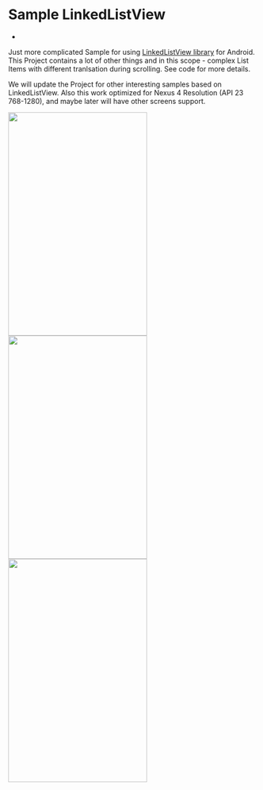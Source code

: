 # Sample LinkedListView

-
Just more complicated Sample for using [LinkedListView library](https://github.com/GensaGames/LinkedListView) for Android. This Project contains a lot of other things and in this scope - complex List Items with different tranlsation during scrolling. See code for more details. 

We will update the Project for other interesting samples based on LinkedListView. Also this work optimized for Nexus 4 Resolution (API 23 768-1280), and maybe later will have other screens support.

<img src="https://raw.githubusercontent.com/GensaGames/Sample-LinkedListView/master/screens/giphy1.gif" width="280" height="450" />
<img src="https://raw.githubusercontent.com/GensaGames/Sample-LinkedListView/master/screens/giphy2.gif" width="280" height="450" />
<img src="https://raw.githubusercontent.com/GensaGames/Sample-LinkedListView/master/screens/giphy3.gif" width="280" height="450" />
